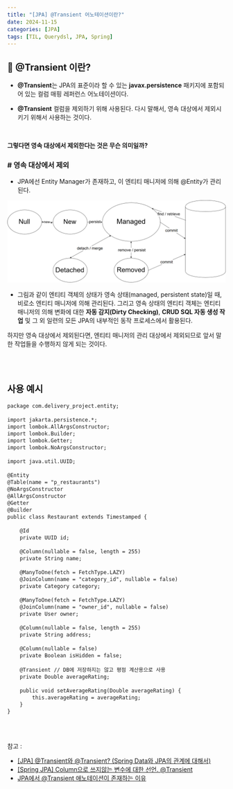 ```yaml
---
title: "[JPA] @Transient 어노테이션이란?"
date: 2024-11-15
categories: [JPA]
tags: [TIL, Querydsl, JPA, Spring]
---
```


## 📍 @Transient 이란?

- **@Transient**는 JPA의 표준이라 할 수 있는 **javax.persistence** 패키지에 포함되어 있는 컬럼 매핑 레퍼런스 어노테이션이다.
  
- **@Transient** 컬럼을 제외하기 위해 사용된다. 다시 말해서, 영속 대상에서 제외시키기 위해서 사용하는 것이다.

<br />

**그렇다면 영속 대상에서 제외한다는 것은 무슨 의미일까?**

### # 영속 대상에서 제외
- JPA에선 Entity Manager가 존재하고, 이 엔티티 매니저에 의해 @Entity가 관리된다.
  
![img](/assets/img/til/entityManager.png)
  
- 그림과 같이 엔티티 객체의 상태가 영속 상태(managed, persistent state)일 때, 비로소 엔티티 매니저에 의해 관리된다. 그리고 영속 상태의 엔티티 객체는 엔티티 매니저의 의해 변화에 대한 **자동 감지(Dirty Checking)**, **CRUD SQL 자동 생성 작업** 및 그 외 일련의 모든 JPA의 내부적인 동작 프로세스에서 활용된다.

하지만 영속 대상에서 제외된다면, 엔티티 매니저의 관리 대상에서 제외되므로 앞서 말한 작업들을 수행하지 않게 되는 것이다.
  
<br /><br />


## 사용 예시

```
package com.delivery_project.entity;

import jakarta.persistence.*;
import lombok.AllArgsConstructor;
import lombok.Builder;
import lombok.Getter;
import lombok.NoArgsConstructor;

import java.util.UUID;

@Entity
@Table(name = "p_restaurants")
@NoArgsConstructor
@AllArgsConstructor
@Getter
@Builder
public class Restaurant extends Timestamped {

    @Id
    private UUID id;

    @Column(nullable = false, length = 255)
    private String name;

    @ManyToOne(fetch = FetchType.LAZY)
    @JoinColumn(name = "category_id", nullable = false)
    private Category category;

    @ManyToOne(fetch = FetchType.LAZY)
    @JoinColumn(name = "owner_id", nullable = false)
    private User owner;

    @Column(nullable = false, length = 255)
    private String address;

    @Column(nullable = false)
    private Boolean isHidden = false;

    @Transient // DB에 저장하지는 않고 평점 계산용으로 사용
    private Double averageRating;

    public void setAverageRating(Double averageRating) {
        this.averageRating = averageRating;
    }
}
```

<br /><br />

참고 : 
- [[JPA] @Transient와 @Transient? (Spring Data와 JPA의 관계에 대해서)](https://dogfood.tistory.com/entry/JPA-Transient%EC%99%80-Transient-Spring-Data%EC%99%80-JPA%EC%9D%98-%EA%B4%80%EA%B3%84%EC%97%90-%EB%8C%80%ED%95%B4%EC%84%9C?category=951035)
- [[Spring JPA] Column으로 쓰지않는 변수에 대한 선언. @Transient](https://juntcom.tistory.com/90)
- [JPA에서 @Transient 애노테이션이 존재하는 이유](https://gmoon92.github.io/jpa/2019/09/29/what-is-the-transient-annotation-used-for-in-jpa.html)